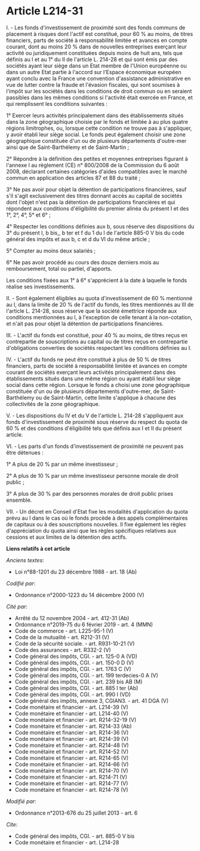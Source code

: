 # Article L214-31

I. - Les fonds d'investissement de proximité sont des fonds communs de placement à risques dont l'actif est constitué, pour
60 % au moins, de titres financiers, parts de société à responsabilité limitée et avances en compte courant, dont au moins 20
% dans de nouvelles entreprises exerçant leur activité ou juridiquement constituées depuis moins de huit ans, tels que
définis au I et au 1° du II de l'article L. 214-28 et qui sont émis par des sociétés ayant leur siège dans un Etat membre de
l'Union européenne ou dans un autre Etat partie à l'accord sur l'Espace économique européen ayant conclu avec la France une
convention d'assistance administrative en vue de lutter contre la fraude et l'évasion fiscales, qui sont soumises à l'impôt
sur les sociétés dans les conditions de droit commun ou en seraient passibles dans les mêmes conditions si l'activité était
exercée en France, et qui remplissent les conditions suivantes : 

1° Exercer leurs activités principalement dans des établissements situés dans la zone géographique choisie par le fonds et
limitée à au plus quatre régions limitrophes, ou, lorsque cette condition ne trouve pas à s'appliquer, y avoir établi leur
siège social. Le fonds peut également choisir une zone géographique constituée d'un ou de plusieurs départements d'outre-mer
ainsi que de Saint-Barthélemy et de Saint-Martin ; 

2° Répondre à la définition des petites et moyennes entreprises figurant à l'annexe I au règlement (CE) n° 800/2008 de la
Commission du 6 août 2008, déclarant certaines catégories d'aides compatibles avec le marché commun en application des
articles 87 et 88 du traité ; 

3° Ne pas avoir pour objet la détention de participations financières, sauf s'il s'agit exclusivement des titres donnant
accès au capital de sociétés dont l'objet n'est pas la détention de participations financières et qui répondent aux
conditions d'éligibilité du premier alinéa du présent I et des 1°, 2°, 4°, 5° et 6° ; 

4° Respecter les conditions définies aux b, sous réserve des dispositions du 3° du présent I, b bis,, b ter et f du 1 du I de
l'article 885-0 V bis du code général des impôts et aux b, c et d du VI du même article ; 

5° Compter au moins deux salariés ; 

6° Ne pas avoir procédé au cours des douze derniers mois au remboursement, total ou partiel, d'apports. 

Les conditions fixées aux 1° à 6° s'apprécient à la date à laquelle le fonds réalise ses investissements. 

II. - Sont également éligibles au quota d'investissement de 60 % mentionné au I, dans la limite de 20 % de l'actif du fonds,
les titres mentionnés au III de l'article L. 214-28, sous réserve que la société émettrice réponde aux conditions mentionnées
au I, à l'exception de celle tenant à la non-cotation, et n'ait pas pour objet la détention de participations financières. 

III. - L'actif du fonds est constitué, pour 40 % au moins, de titres reçus en contrepartie de souscriptions au capital ou de
titres reçus en contrepartie d'obligations converties de sociétés respectant les conditions définies au I. 

IV. - L'actif du fonds ne peut être constitué à plus de 50 % de titres financiers, parts de société à responsabilité limitée
et avances en compte courant de sociétés exerçant leurs activités principalement dans des établissements situés dans une même
région ou ayant établi leur siège social dans cette région. Lorsque le fonds a choisi une zone géographique constituée d'un
ou de plusieurs départements d'outre-mer, de Saint-Barthélemy ou de Saint-Martin, cette limite s'applique à chacune des
collectivités de la zone géographique. 

V. - Les dispositions du IV et du V de l'article L. 214-28 s'appliquent aux fonds d'investissement de proximité sous réserve
du respect du quota de 60 % et des conditions d'éligibilité tels que définis aux I et II du présent article. 

VI. - Les parts d'un fonds d'investissement de proximité ne peuvent pas être détenues : 

1° A plus de 20 % par un même investisseur ; 

2° A plus de 10 % par un même investisseur personne morale de droit public ; 

3° A plus de 30 % par des personnes morales de droit public prises ensemble. 

VII. - Un décret en Conseil d'Etat fixe les modalités d'application du quota prévu au I dans le cas où le fonds procède à des
appels complémentaires de capitaux ou à des souscriptions nouvelles. Il fixe également les règles d'appréciation du quota
ainsi que les règles spécifiques relatives aux cessions et aux limites de la détention des actifs.

**Liens relatifs à cet article**

_Anciens textes_:

  - Loi n°88-1201 du 23 décembre 1988 - art. 18 (Ab)

_Codifié par_:

  - Ordonnance n°2000-1223 du 14 décembre 2000 (V)

_Cité par_:

  - Arrêté du 12 novembre 2004 - art. 412-31 (Ab)
  - Ordonnance n°2019-75 du 6 février 2019 - art. 4 (MMN)
  - Code de commerce - art. L225-95-1 (V)
  - Code de la mutualité - art. R212-31 (V)
  - Code de la sécurité sociale. - art. R931-10-21 (V)
  - Code des assurances - art. R332-2 (V)
  - Code général des impôts, CGI. - art. 125-0 A (VD)
  - Code général des impôts, CGI. - art. 150-0 D (V)
  - Code général des impôts, CGI. - art. 1763 C (V)
  - Code général des impôts, CGI. - art. 199 terdecies-0 A (V)
  - Code général des impôts, CGI. - art. 239 bis AB (M)
  - Code général des impôts, CGI. - art. 885 I ter (Ab)
  - Code général des impôts, CGI. - art. 990 I (VD)
  - Code général des impôts, annexe 3, CGIAN3. - art. 41 DGA (V)
  - Code monétaire et financier - art. L214-39 (V)
  - Code monétaire et financier - art. L214-40 (V)
  - Code monétaire et financier - art. R214-32-19 (V)
  - Code monétaire et financier - art. R214-33 (Ab)
  - Code monétaire et financier - art. R214-36 (V)
  - Code monétaire et financier - art. R214-39 (V)
  - Code monétaire et financier - art. R214-48 (V)
  - Code monétaire et financier - art. R214-52 (V)
  - Code monétaire et financier - art. R214-65 (V)
  - Code monétaire et financier - art. R214-66 (V)
  - Code monétaire et financier - art. R214-70 (V)
  - Code monétaire et financier - art. R214-71 (V)
  - Code monétaire et financier - art. R214-77 (V)
  - Code monétaire et financier - art. R214-78 (V)

_Modifié par_:

  - Ordonnance n°2013-676 du 25 juillet 2013 - art. 6

_Cite_:

  - Code général des impôts, CGI. - art. 885-0 V bis
  - Code monétaire et financier - art. L214-28
